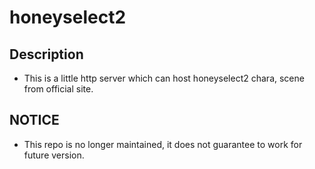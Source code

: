 # honeyselect2
## Description
* This is a little http server which can host honeyselect2 chara, scene from official site.
## NOTICE
* This repo is no longer maintained, it does not guarantee to work for future version.